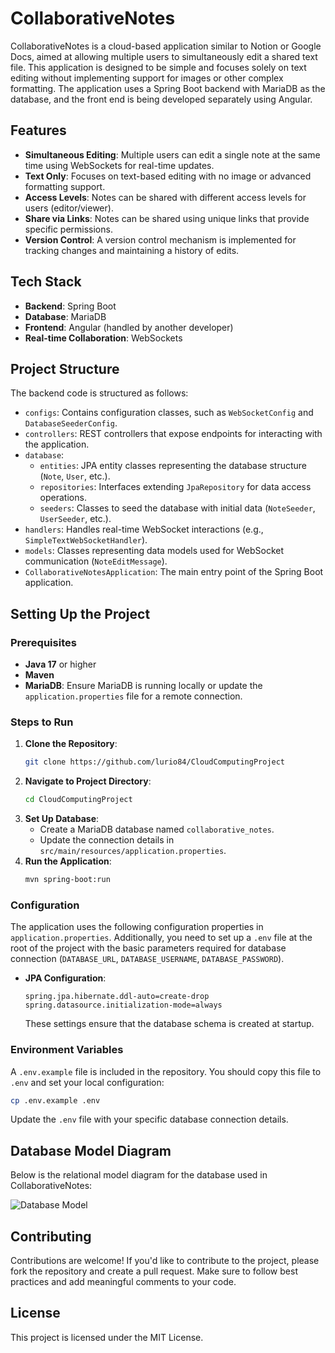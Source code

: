 # CollaborativeNotes

CollaborativeNotes is a cloud-based application similar to Notion or Google Docs, aimed at allowing multiple users to simultaneously edit a shared text file. This application is designed to be simple and focuses solely on text editing without implementing support for images or other complex formatting. The application uses a Spring Boot backend with MariaDB as the database, and the front end is being developed separately using Angular.

## Features

- **Simultaneous Editing**: Multiple users can edit a single note at the same time using WebSockets for real-time updates.
- **Text Only**: Focuses on text-based editing with no image or advanced formatting support.
- **Access Levels**: Notes can be shared with different access levels for users (editor/viewer).
- **Share via Links**: Notes can be shared using unique links that provide specific permissions.
- **Version Control**: A version control mechanism is implemented for tracking changes and maintaining a history of edits.

## Tech Stack

- **Backend**: Spring Boot
- **Database**: MariaDB
- **Frontend**: Angular (handled by another developer)
- **Real-time Collaboration**: WebSockets

## Project Structure

The backend code is structured as follows:

- `configs`: Contains configuration classes, such as `WebSocketConfig` and `DatabaseSeederConfig`.
- `controllers`: REST controllers that expose endpoints for interacting with the application.
- `database`:
    - `entities`: JPA entity classes representing the database structure (`Note`, `User`, etc.).
    - `repositories`: Interfaces extending `JpaRepository` for data access operations.
    - `seeders`: Classes to seed the database with initial data (`NoteSeeder`, `UserSeeder`, etc.).
- `handlers`: Handles real-time WebSocket interactions (e.g., `SimpleTextWebSocketHandler`).
- `models`: Classes representing data models used for WebSocket communication (`NoteEditMessage`).
- `CollaborativeNotesApplication`: The main entry point of the Spring Boot application.

## Setting Up the Project

### Prerequisites

- **Java 17** or higher
- **Maven**
- **MariaDB**: Ensure MariaDB is running locally or update the `application.properties` file for a remote connection.

### Steps to Run

1. **Clone the Repository**:
   ```sh
   git clone https://github.com/lurio84/CloudComputingProject
   ```
2. **Navigate to Project Directory**:
   ```sh
   cd CloudComputingProject
   ```
3. **Set Up Database**:
    - Create a MariaDB database named `collaborative_notes`.
    - Update the connection details in `src/main/resources/application.properties`.
4. **Run the Application**:
   ```sh
   mvn spring-boot:run
   ```

### Configuration

The application uses the following configuration properties in `application.properties`. Additionally, you need to set up a `.env` file at the root of the project with the basic parameters required for database connection (`DATABASE_URL`, `DATABASE_USERNAME`, `DATABASE_PASSWORD`).

- **JPA Configuration**:
  ```properties
  spring.jpa.hibernate.ddl-auto=create-drop
  spring.datasource.initialization-mode=always
  ```
  These settings ensure that the database schema is created at startup.

### Environment Variables

A `.env.example` file is included in the repository. You should copy this file to `.env` and set your local configuration:

```sh
cp .env.example .env
```

Update the `.env` file with your specific database connection details.

## Database Model Diagram

Below is the relational model diagram for the database used in CollaborativeNotes:

![Database Model](relationalModel.png)

## Contributing

Contributions are welcome! If you'd like to contribute to the project, please fork the repository and create a pull request. Make sure to follow best practices and add meaningful comments to your code.

## License

This project is licensed under the MIT License.
